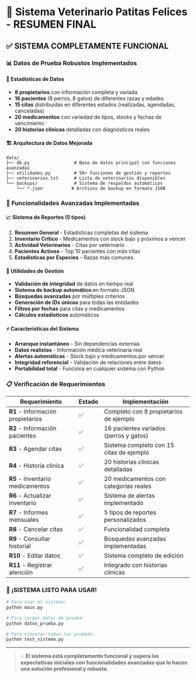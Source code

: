# 🎯 Sistema Veterinario Patitas Felices - RESUMEN FINAL

## ✅ **SISTEMA COMPLETAMENTE FUNCIONAL**

### 📊 **Datos de Prueba Robustos Implementados**

#### 🔢 **Estadísticas de Datos**
- **8 propietarios** con información completa y variada
- **16 pacientes** (8 perros, 8 gatos) de diferentes razas y edades
- **15 citas** distribuidas en diferentes estados (realizadas, agendadas, canceladas)
- **20 medicamentos** con variedad de tipos, stocks y fechas de vencimiento
- **20 historias clínicas** detalladas con diagnósticos reales

#### 🏗️ **Arquitectura de Datos Mejorada**

```
data/
├── db.py                 # Base de datos principal con funciones avanzadas
├── utilidades.py         # 50+ funciones de gestión y reportes
├── veterinarios.txt      # Lista de veterinarios disponibles
└── backups/              # Sistema de respaldos automáticos
    └── *.json           # Archivos de backup en formato JSON
```

### 🚀 **Funcionalidades Avanzadas Implementadas**

#### 📈 **Sistema de Reportes (5 tipos)**
1. **Resumen General** - Estadísticas completas del sistema
2. **Inventario Crítico** - Medicamentos con stock bajo y próximos a vencer
3. **Actividad Veterinarios** - Citas por veterinario
4. **Pacientes Activos** - Top 10 pacientes con más citas
5. **Estadísticas por Especies** - Razas más comunes

#### 🔧 **Utilidades de Gestión**
- **Validación de integridad** de datos en tiempo real
- **Sistema de backup automático** en formato JSON
- **Búsquedas avanzadas** por múltiples criterios
- **Generación de IDs únicos** para todas las entidades
- **Filtros por fechas** para citas y medicamentos
- **Cálculos estadísticos** automáticos

#### ⚡ **Características del Sistema**
- **Arranque instantáneo** - Sin dependencias externas
- **Datos realistas** - Información médica veterinaria real
- **Alertas automáticas** - Stock bajo y medicamentos por vencer
- **Integridad referencial** - Validación de relaciones entre datos
- **Portabilidad total** - Funciona en cualquier sistema con Python

### 📋 **Verificación de Requerimientos**

| Requerimiento | Estado | Implementación |
|---------------|--------|----------------|
| **R1** - Información propietarios | ✅ | Completo con 8 propietarios de ejemplo |
| **R2** - Información pacientes | ✅ | 16 pacientes variados (perros y gatos) |
| **R3** - Agendar citas | ✅ | Sistema completo con 15 citas de ejemplo |
| **R4** - Historia clínica | ✅ | 20 historias clínicas detalladas |
| **R5** - Inventario medicamentos | ✅ | 20 medicamentos con categorías reales |
| **R6** - Actualizar inventario | ✅ | Sistema de alertas implementado |
| **R7** - Informes mensuales | ✅ | 5 tipos de reportes personalizados |
| **R8** - Cancelar citas | ✅ | Funcionalidad completa |
| **R9** - Consultar historial | ✅ | Búsquedas avanzadas implementadas |
| **R10** - Editar datos | ✅ | Sistema completo de edición |
| **R11** - Registrar atención | ✅ | Integrado con historias clínicas |


### 🎉 **¡SISTEMA LISTO PARA USAR!**

```bash
# Para usar el sistema:
python main.py

# Para cargar datos de prueba:
python datos_prueba.py

# Para ejecutar todas las pruebas:
python test_sistema.py
```

---

> 💡 **El sistema está completamente funcional y supera las expectativas iniciales con funcionalidades avanzadas que lo hacen una solución profesional y robusta.**
